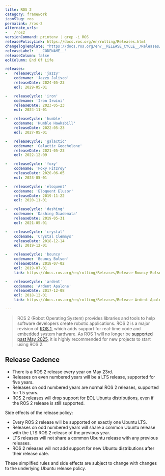 ```yaml
---
title: ROS 2
category: framework
iconSlug: ros
permalink: /ros-2
alternate_urls:
-   /ros2
versionCommand: printenv | grep -i ROS
releasePolicyLink: https://docs.ros.org/en/rolling/Releases.html
changelogTemplate: "https://docs.ros.org/en/__RELEASE_CYCLE__/Releases/Release-{{'__CODENAME__'|replace:' ','-'}}.html"
releaseLabel: '__CODENAME__'
releaseColumn: false
eolColumn: End Of Life

releases:
-   releaseCycle: 'jazzy'
    codename: 'Jazzy Jalisco'
    releaseDate: 2024-05-23
    eol: 2029-05-01

-   releaseCycle: 'iron'
    codename: 'Iron Irwini'
    releaseDate: 2023-05-23
    eol: 2024-11-01

-   releaseCycle: 'humble'
    codename: 'Humble Hawksbill'
    releaseDate: 2022-05-23
    eol: 2027-05-01

-   releaseCycle: 'galactic'
    codename: 'Galactic Geochelone'
    releaseDate: 2021-05-23
    eol: 2022-12-09

-   releaseCycle: 'foxy'
    codename: 'Foxy Fitzroy'
    releaseDate: 2020-06-05
    eol: 2023-05-01

-   releaseCycle: 'eloquent'
    codename: 'Eloquent Elusor'
    releaseDate: 2019-11-22
    eol: 2020-11-01

-   releaseCycle: 'dashing'
    codename: 'Dashing Diademata'
    releaseDate: 2019-05-31
    eol: 2021-05-01

-   releaseCycle: 'crystal'
    codename: 'Crystal Clemmys'
    releaseDate: 2018-12-14
    eol: 2019-12-01

-   releaseCycle: 'bouncy'
    codename: 'Bouncy Bolson'
    releaseDate: 2018-07-02
    eol: 2019-07-01
    link: https://docs.ros.org/en/rolling/Releases/Release-Bouncy-Bolson.html

-   releaseCycle: 'ardent'
    codename: 'Ardent Apalone'
    releaseDate: 2017-12-08
    eol: 2018-12-01
    link: https://docs.ros.org/en/rolling/Releases/Release-Ardent-Apalone.html

---
```


> ROS 2 (Robot Operating System) provides libraries and tools to help software developers create
> robotic applications. ROS 2 is a major revision of [ROS 1](https://wiki.ros.org/), which adds
> support for real-time code and embedded system hardware. As ROS 1 will no longer be [supported past
> May 2025](/ros), it is highly recommended for new projects to start using ROS 2.

## Release Cadence

- There is a ROS 2 release every year on May 23rd.
- Releases on even numbered years will be a LTS release, supported for five years.
- Releases on odd numbered years are normal ROS 2 releases, supported for 1.5 years.
- ROS 2 releases will drop support for EOL Ubuntu distributions, even if the ROS 2 release is still supported.

Side effects of the release policy:

- Every ROS 2 release will be supported on exactly one Ubuntu LTS.
- Releases on odd numbered years will share a common Ubuntu release with the LTS ROS 2 release of the previous year.
- LTS releases will not share a common Ubuntu release with any previous releases.
- ROS 2 releases will not add support for new Ubuntu distributions after their release date.

These simplified rules and side effects are subject to change with changes to the underlying Ubuntu
release policy.
